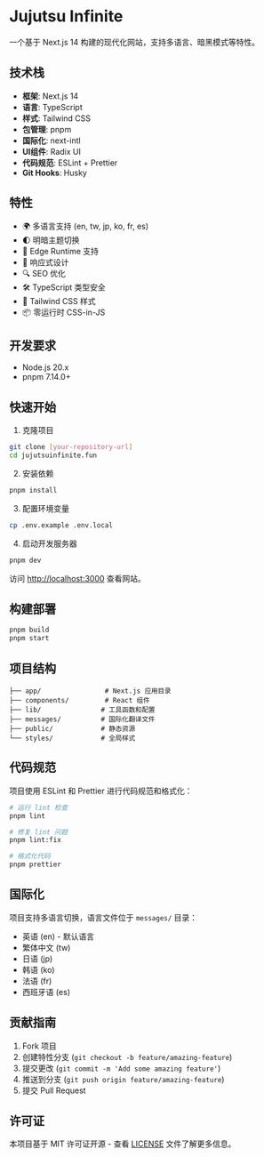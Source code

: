 # Jujutsu Infinite

一个基于 Next.js 14 构建的现代化网站，支持多语言、暗黑模式等特性。

## 技术栈

- **框架**: Next.js 14
- **语言**: TypeScript
- **样式**: Tailwind CSS
- **包管理**: pnpm
- **国际化**: next-intl
- **UI组件**: Radix UI
- **代码规范**: ESLint + Prettier
- **Git Hooks**: Husky

## 特性

- 🌍 多语言支持 (en, tw, jp, ko, fr, es)
- 🌓 明暗主题切换
- 🚀 Edge Runtime 支持
- 📱 响应式设计
- 🔍 SEO 优化
- 🛠 TypeScript 类型安全
- 🎨 Tailwind CSS 样式
- 📦 零运行时 CSS-in-JS

## 开发要求

- Node.js 20.x
- pnpm 7.14.0+

## 快速开始

1. 克隆项目

```bash
git clone [your-repository-url]
cd jujutsuinfinite.fun
```

2. 安装依赖

```bash
pnpm install
```

3. 配置环境变量

```bash
cp .env.example .env.local
```

4. 启动开发服务器

```bash
pnpm dev
```

访问 [http://localhost:3000](http://localhost:3000) 查看网站。

## 构建部署

```bash
pnpm build
pnpm start
```

## 项目结构

```
├── app/                # Next.js 应用目录
├── components/         # React 组件
├── lib/               # 工具函数和配置
├── messages/          # 国际化翻译文件
├── public/            # 静态资源
└── styles/            # 全局样式
```

## 代码规范

项目使用 ESLint 和 Prettier 进行代码规范和格式化：

```bash
# 运行 lint 检查
pnpm lint

# 修复 lint 问题
pnpm lint:fix

# 格式化代码
pnpm prettier
```

## 国际化

项目支持多语言切换，语言文件位于 `messages/` 目录：

- 英语 (en) - 默认语言
- 繁体中文 (tw)
- 日语 (jp)
- 韩语 (ko)
- 法语 (fr)
- 西班牙语 (es)

## 贡献指南

1. Fork 项目
2. 创建特性分支 (`git checkout -b feature/amazing-feature`)
3. 提交更改 (`git commit -m 'Add some amazing feature'`)
4. 推送到分支 (`git push origin feature/amazing-feature`)
5. 提交 Pull Request

## 许可证

本项目基于 MIT 许可证开源 - 查看 [LICENSE](LICENSE) 文件了解更多信息。











